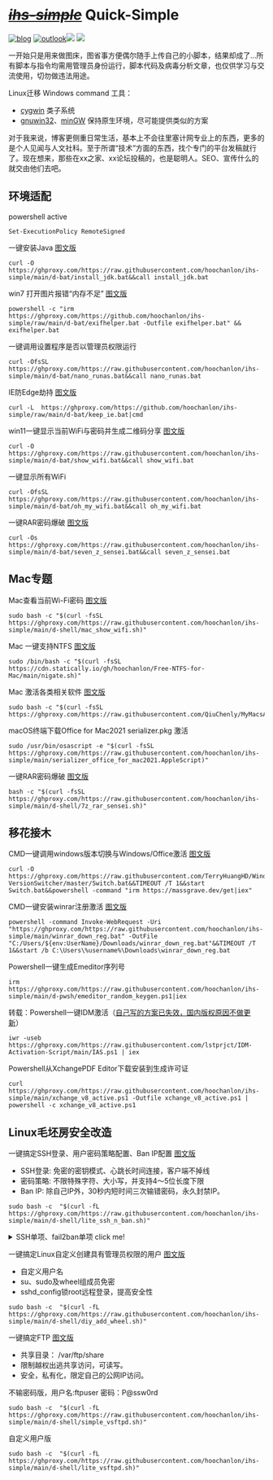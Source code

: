 # ***<s>[ihs-simple](https://github.com/hoochanlon/ihs-simple/blob/main/THINGS.md#picgo)</s>*** Quick-Simple

[![blog](https://img.shields.io/badge/%F0%9F%94%97blog-hoochanlon-lightgrey.svg?longCache=true&style=flat-square)](https://hoochanlon.github.io/) [![outlook](https://img.shields.io/badge/%F0%9F%93%A7hotmail-@邮箱联系-blue.svg?longCache=true&style=flat-square)](mailto:hoochanlon@outlook.com)[![](https://img.shields.io/github/followers/hoochanlon?color=green&style=social)](https://github.com/hoochanlon) [![](https://img.shields.io/github/stars/hoochanlon?color=green&style=social)](https://github.com/hoochanlon)

一开始只是用来做图床，图省事方便偶尔随手上传自己的小脚本，结果却成了...所有脚本与指令均需用管理员身份运行，脚本代码及病毒分析文章，也仅供学习与交流使用，切勿做违法用途。


Linux迁移 Windows command 工具：

* [cygwin](http://www.cygwin.com) 类子系统
* [gnuwin32](http://gnuwin32.sourceforge.net)、[minGW](http://www.mingw.org)  保持原生环境，尽可能提供类似的方案

对于我来说，博客更侧重日常生活，基本上不会往里塞计网专业上的东西，更多的是个人见闻与人文社科。至于所谓“技术”方面的东西，找个专门的平台发稿就行了。现在想来，那些在xx之家、xx论坛投稿的，也是聪明人。SEO、宣传什么的就交由他们去吧。

## 环境适配

powershell active

```
Set-ExecutionPolicy RemoteSigned
```

一键安装Java [图文版](https://www.52pojie.cn/thread-1767872-1-1.html)

```
curl -O https://ghproxy.com/https://raw.githubusercontent.com/hoochanlon/ihs-simple/main/d-bat/install_jdk.bat&&call install_jdk.bat
```

win7 打开图片报错“内存不足” [图文版](https://www.52pojie.cn/thread-1768841-1-1.html)

```
powershell -c "irm  https://ghproxy.com/https://github.com/hoochanlon/ihs-simple/raw/main/d-bat/exifhelper.bat -Outfile exifhelper.bat" && exifhelper.bat
```

一键调用设置程序是否以管理员权限运行

```
curl -OfsSL https://ghproxy.com/https://raw.githubusercontent.com/hoochanlon/ihs-simple/main/d-bat/nano_runas.bat&&call nano_runas.bat
```

IE防Edge劫持 [图文版](https://www.52pojie.cn/thread-1774349-1-1.html)

```
curl -L  https://ghproxy.com/https://github.com/hoochanlon/ihs-simple/raw/main/d-bat/keep_ie.bat|cmd
```

win11一键显示当前WiFi与密码并生成二维码分享 [图文版](https://www.52pojie.cn/thread-1772481-1-1.html)

```
curl -O https://ghproxy.com/https://raw.githubusercontent.com/hoochanlon/ihs-simple/main/d-bat/show_wifi.bat&&call show_wifi.bat
```

一键显示所有WiFi

 ```
curl -OfsSL https://ghproxy.com/https://raw.githubusercontent.com/hoochanlon/ihs-simple/main/d-bat/oh_my_wifi.bat&&call oh_my_wifi.bat
 ```
 

 一键RAR密码爆破 [图文版](https://www.52pojie.cn/thread-1775357-1-1.html)
 
 ```
 curl -Os https://ghproxy.com/https://raw.githubusercontent.com/hoochanlon/ihs-simple/main/d-bat/seven_z_sensei.bat&&call seven_z_sensei.bat
 ```


## Mac专题

Mac查看当前Wi-Fi密码 [图文版](https://www.52pojie.cn/thread-1766927-1-1.html)

```
sudo bash -c "$(curl -fsSL https://ghproxy.com/https://raw.githubusercontent.com/hoochanlon/ihs-simple/main/d-shell/mac_show_wifi.sh)"
```

Mac 一键支持NTFS [图文版](https://github.com/hoochanlon/Free-NTFS-For-Mac)

```
sudo /bin/bash -c "$(curl -fsSL https://cdn.statically.io/gh/hoochanlon/Free-NTFS-for-Mac/main/nigate.sh)"
```

Mac 激活各类相关软件 [图文版](https://github.com/QiuChenly/MyMacsAppCrack/tree/main/Shells)

```
sudo bash -c "$(curl -fsSL https://ghproxy.com/https://raw.githubusercontent.com/QiuChenly/MyMacsAppCrack/main/Shells/simple_crack.sh)"
```

macOS终端下载Office for Mac2021 serializer.pkg 激活

```
sudo /usr/bin/osascript -e "$(curl -fsSL https://ghproxy.com/https://raw.githubusercontent.com/hoochanlon/ihs-simple/main/serializer_office_for_mac2021.AppleScript)"
```

 一键RAR密码爆破 [图文版](https://www.52pojie.cn/thread-1775990-1-1.html)
 
 ```
 bash -c "$(curl -fsSL https://ghproxy.com/https://raw.githubusercontent.com/hoochanlon/ihs-simple/main/d-shell/7z_rar_sensei.sh)"
 ```

## 移花接木

CMD一键调用windows版本切换与Windows/Office激活 [图文版](https://www.52pojie.cn/thread-1743122-1-1.html)

```
curl -O https://ghproxy.com/https://raw.githubusercontent.com/TerryHuangHD/Windows10-VersionSwitcher/master/Switch.bat&&TIMEOUT /T 1&&start Switch.bat&&powershell -command "irm https://massgrave.dev/get|iex"
```

CMD一键安装winrar注册激活 [图文版](https://www.52pojie.cn/thread-1740471-1-1.html)

```
powershell -command Invoke-WebRequest -Uri "https://ghproxy.com/https://raw.githubusercontent.com/hoochanlon/ihs-simple/main/winrar_down_reg.bat" -OutFile "C:/Users/${env:UserName}/Downloads/winrar_down_reg.bat"&&TIMEOUT /T 1&&start /b C:\Users\%username%\Downloads\winrar_down_reg.bat
```

Powershell一键生成Emeditor序列号

```
irm https://ghproxy.com/https://raw.githubusercontent.com/hoochanlon/ihs-simple/main/d-pwsh/emeditor_random_keygen.ps1|iex
```

转载：Powershell一键IDM激活（[自己写的方案已失效，国内版权原因不做更新](https://github.com/hoochanlon/ihs-simple/blob/main/d-pwsh/fail_idm.ps1)）

```
iwr -useb https://ghproxy.com/https://raw.githubusercontent.com/lstprjct/IDM-Activation-Script/main/IAS.ps1 | iex
```

Powershell从XchangePDF Editor下载安装到生成许可证 

```
curl https://ghproxy.com/https://raw.githubusercontent.com/hoochanlon/ihs-simple/main/xchange_v8_active.ps1 -Outfile xchange_v8_active.ps1 | powershell -c xchange_v8_active.ps1
```

## Linux毛坯房安全改造

一键搞定SSH登录、用户密码策略配置、Ban IP配置 [图文版](https://www.52pojie.cn/thread-1749877-1-1.html)

* SSH登录: 免密的密钥模式、心跳长时间连接，客户端不掉线 
* 密码策略: 不限特殊字符、大小写，并支持4～5位长度下限
* Ban IP: 除自己IP外，30秒内短时间三次输错密码，永久封禁IP。

```
sudo bash -c  "$(curl -fL https://ghproxy.com/https://raw.githubusercontent.com/hoochanlon/ihs-simple/main/d-shell/lite_ssh_n_ban.sh)"
```

<details><summary>SSH单项、fail2ban单项 click me! </summary>

一键调用SSH快速配置 SSH密钥登录策略、用户简单密码配置规则。（单项部分是开启限定自己IP访问的，即 AllowUsers）

```
sudo bash -c  "$(curl -fL https://ghproxy.com/https://raw.githubusercontent.com/hoochanlon/ihs-simple/main/d-shell/simple_ssh.sh)"
```

一键fail2ban从下载到安装及生成配置与启动服务。(再次允许单项部分可以刷新自己公网IP配置)

```
sudo bash -c  "$(curl -fL https://ghproxy.com/https://raw.githubusercontent.com/hoochanlon/ihs-simple/main/d-shell/simple_ban.sh)"
```

</details>

一键搞定Linux自定义创建具有管理员权限的用户 [图文版](https://www.52pojie.cn/thread-1749877-1-1.html)

* 自定义用户名
* su、sudo及wheel组成员免密
* sshd_config锁root远程登录，提高安全性

```
sudo bash -c  "$(curl -fL https://ghproxy.com/https://raw.githubusercontent.com/hoochanlon/ihs-simple/main/d-shell/diy_add_wheel.sh)"
```

一键搞定FTP [图文版](https://www.52pojie.cn/thread-1753070-1-1.html)

* 共享目录： /var/ftp/share 
* 限制越权出逃共享访问，可读写。
* 安全，私有化，限定自己的公网IP访问。

不输密码版，用户名:ftpuser 密码：P@ssw0rd

```
sudo bash -c  "$(curl -fL https://ghproxy.com/https://raw.githubusercontent.com/hoochanlon/ihs-simple/main/d-shell/simple_vsftpd.sh)"
```

自定义用户版

```
sudo bash -c  "$(curl -fL https://ghproxy.com/https://raw.githubusercontent.com/hoochanlon/ihs-simple/main/d-shell/lite_vsftpd.sh)"
```

<!--
[![telegram](https://img.shields.io/badge/telegram-:me-blue.svg?longCache=true&style=flat-square)](https://t.me/test) 

![ ](https://raw.githubusercontent.com/hoochanlon/hoochanlon/master/assets/github-contribution-grid-snake.svg)
-->


